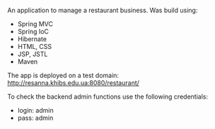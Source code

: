 An application to manage a restaurant business. Was build using:
- Spring MVC
- Spring IoC
- Hibernate
- HTML, CSS
- JSP, JSTL
- Maven

The app is deployed on a test domain: http://resanna.khibs.edu.ua:8080/restaurant/

To check the backend admin functions use the following credentials:
- login: admin
- pass: admin
